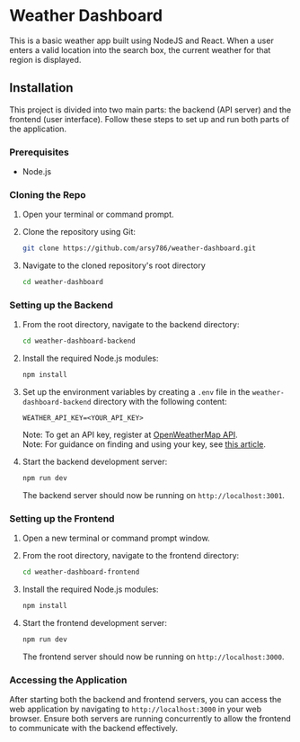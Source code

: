 # Weather Dashboard

This is a basic weather app built using NodeJS and React. When a user enters a valid location into the search box, the current weather for that region is displayed.

## Installation

This project is divided into two main parts: the backend (API server) and the frontend (user interface). Follow these steps to set up and run both parts of the application.

### Prerequisites

- Node.js

### Cloning the Repo

1. Open your terminal or command prompt.

2. Clone the repository using Git:

   ```bash
   git clone https://github.com/arsy786/weather-dashboard.git
   ```

3. Navigate to the cloned repository's root directory

   ```bash
   cd weather-dashboard
   ```

### Setting up the Backend

1. From the root directory, navigate to the backend directory:

   ```bash
   cd weather-dashboard-backend
   ```

2. Install the required Node.js modules:

   ```bash
   npm install
   ```

3. Set up the environment variables by creating a `.env` file in the `weather-dashboard-backend` directory with the following content:

   ```env
   WEATHER_API_KEY=<YOUR_API_KEY>
   ```

   Note: To get an API key, register at [OpenWeatherMap API](https://openweathermap.org/api).
   <br>
   Note: For guidance on finding and using your key, see [this article](https://openweathermap.org/appid).

4. Start the backend development server:

   ```bash
   npm run dev
   ```

   The backend server should now be running on `http://localhost:3001`.

### Setting up the Frontend

1. Open a new terminal or command prompt window.

2. From the root directory, navigate to the frontend directory:

   ```bash
   cd weather-dashboard-frontend
   ```

3. Install the required Node.js modules:

   ```bash
   npm install
   ```

4. Start the frontend development server:

   ```bash
   npm run dev
   ```

   The frontend server should now be running on `http://localhost:3000`.

### Accessing the Application

After starting both the backend and frontend servers, you can access the web application by navigating to `http://localhost:3000` in your web browser. Ensure both servers are running concurrently to allow the frontend to communicate with the backend effectively.
